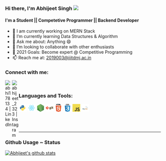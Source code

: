 ### Hi there, I'm Abhijeet Singh <img src="https://raw.githubusercontent.com/MartinHeinz/MartinHeinz/master/wave.gif" width="30px">

#### I'm a Student || Competetive Programmer || Backend Developer 

- 🔭 I am currently working on MERN Stack
- 🌱 I’m currently learning Data Structures & Algorithm
- 💬 Ask me about: Anything 😄
- 👯 I’m looking to collaborate with other enthusiasts
- 🥅 2021 Goals: Become expert @ Competitive Programming
- 📫 Reach me at: 2019003@iiitdmj.ac.in


### Connect with me:

[<img align="left" alt="abhi178134 | LinkedIn" width="22px" src="https://cdn.jsdelivr.net/npm/simple-icons@v3/icons/linkedin.svg" />][linkedin]
[<img align="left" alt="abhijeet_2323 | Instagram" width="22px" src="https://cdn.jsdelivr.net/npm/simple-icons@v3/icons/instagram.svg" />][instagram]

<br />


### Languages and Tools:

<code><img height="25" src="https://raw.githubusercontent.com/github/explore/80688e429a7d4ef2fca1e82350fe8e3517d3494d/topics/python/python.png"></code>
<code><img height="25" src="https://raw.githubusercontent.com/github/explore/80688e429a7d4ef2fca1e82350fe8e3517d3494d/topics/react/react.png"></code>
<code><img height="25" src="https://raw.githubusercontent.com/github/explore/80688e429a7d4ef2fca1e82350fe8e3517d3494d/topics/nodejs/nodejs.png"></code>
<code><img height="25" src="https://raw.githubusercontent.com/github/explore/80688e429a7d4ef2fca1e82350fe8e3517d3494d/topics/git/git.png"></code>
<code><img height="25" src="https://raw.githubusercontent.com/github/explore/80688e429a7d4ef2fca1e82350fe8e3517d3494d/topics/html/html.png"></code>
<code><img height="25" src="https://raw.githubusercontent.com/github/explore/80688e429a7d4ef2fca1e82350fe8e3517d3494d/topics/css/css.png"></code>
<code><img height="25" src="https://raw.githubusercontent.com/github/explore/80688e429a7d4ef2fca1e82350fe8e3517d3494d/topics/javascript/javascript.png"></code>
<code><img height="25" src="https://raw.githubusercontent.com/github/explore/80688e429a7d4ef2fca1e82350fe8e3517d3494d/topics/mysql/mysql.png"></code>



<br />
<br />

---

### Github Usage ~ Status

[![Abhijeet's github stats](https://github-readme-stats.vercel.app/api?username=abhi178134&theme=dark&show_icons=true)](https://github.com/somya51p/github-readme-stats)

[website]: https://github.com/abhi178134
[twitter]: https://twitter.com/abhi178134
[instagram]: https://www.instagram.com/abhijeet_2323/
[linkedin]: https://www.linkedin.com/in/abhi178134/
